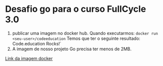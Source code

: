 # Desafio go para o curso FullCycle 3.0

1) publicar uma imagem no docker hub. Quando executarmos:
    `docker run <seu-user>/codeeducation`
    Temos que ter o seguinte resultado: Code.education Rocks!`
2) A imagem de nosso projeto Go precisa ter menos de 2MB.

[Link da imagem docker](https://hub.docker.com/repository/docker/urielguy/codeeducation)
